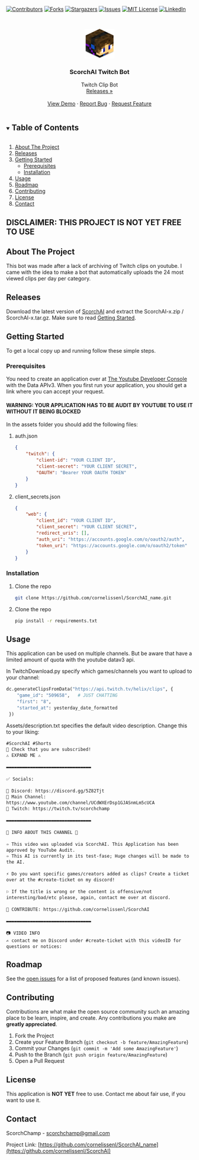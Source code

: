 [![Contributors][contributors-shield]][contributors-url]
[![Forks][forks-shield]][forks-url]
[![Stargazers][stars-shield]][stars-url]
[![Issues][issues-shield]][issues-url]
[![MIT License][license-shield]][license-url]
[![LinkedIn][linkedin-shield]][linkedin-url]



<!-- PROJECT LOGO -->
<br />
<p align="center">
  <a href="https://github.com/cornelissenl/ScorchAI">
    <img src="images/logo.png" alt="Logo" width="80" height="80">
  </a>

  <h3 align="center">ScorchAI Twitch Bot</h3>

  <p align="center">
    Twitch Clip Bot
    <br />
    <a href="https://github.com/cornelissenl/ScorchAI/releases/">Releases »</a>
    <br />
    <br />
    <a href="https://github.com/cornelissenl/ScorchAI">View Demo</a>
    ·
    <a href="https://github.com/cornelissenl/ScorchAI/issues">Report Bug</a>
    ·
    <a href="https://github.com/cornelissenl/ScorchAI/issues">Request Feature</a>
  </p>
</p>

<details open="open">
  <summary><h2 style="display: inline-block">Table of Contents</h2></summary>
  <ol>
    <li><a href="#about-the-project">About The Project</a></li>
    <li><a href="#releases">Releases</a></li>
    </li>
    <li>
      <a href="#getting-started">Getting Started</a>
      <ul>
        <li><a href="#prerequisites">Prerequisites</a></li>
        <li><a href="#installation">Installation</a></li>
      </ul>
    </li>
    <li><a href="#usage">Usage</a></li>
    <li><a href="#roadmap">Roadmap</a></li>
    <li><a href="#contributing">Contributing</a></li>
    <li><a href="#license">License</a></li>
    <li><a href="#contact">Contact</a></li>
  </ol>
</details>

## <b>DISCLAIMER: THIS PROJECT IS NOT YET FREE TO USE </b>

<!-- ABOUT THE PROJECT -->
## About The Project

This bot was made after a lack of archiving of Twitch clips on youtube. I came with the idea to make a bot that automatically uploads the 24 most viewed clips per day per category. 

## Releases
Download the latest version of [ScorchAI](https://github.com/cornelissenl/ScorchAI/releases/) and extract the ScorchAI-x.zip / ScorchAI-x.tar.gz. Make sure to read <a href="#getting-started">Getting Started</a>.



<!-- GETTING STARTED -->
## Getting Started

To get a local copy up and running follow these simple steps.

### Prerequisites

You need to create an application over at [The Youtube Developer Console](https://console.cloud.google.com/apis/dashboard) with the Data APIv3. When you first run your application, you should get a link where you can accept your request.
#### WARNING: YOUR APPLICATION HAS TO BE AUDIT BY YOUTUBE TO USE IT WITHOUT IT BEING BLOCKED</b>

In the assets folder you should add the following files:
1. auth.json
    ```json
   {
        "twitch": {
            "client-id": "YOUR CLIENT ID",
            "client-secret": "YOUR CLIENT SECRET",
            "OAUTH": "Bearer YOUR OAUTH TOKEN"
        }
    }
   ```
2. client_secrets.json
    ```json
   {
        "web": {
            "client_id": "YOUR CLIENT ID",
            "client_secret": "YOUR CLIENT SECRET",
            "redirect_uris": [],
            "auth_uri": "https://accounts.google.com/o/oauth2/auth",
            "token_uri": "https://accounts.google.com/o/oauth2/token"
        }
    }
   ```

### Installation

1. Clone the repo
   ```sh
   git clone https://github.com/cornelissenl/ScorchAI_name.git
   ```
1. Clone the repo
   ```sh
   pip install -r requirements.txt
   ```


<!-- USAGE EXAMPLES -->
## Usage

This application can be used on multiple channels. But be aware that have a limited amount of quota with the youtube datav3 api.

In TwitchDownload.py specify which games/channels you want to upload to your channel:
   ```python
   dc.generateClipsFromData("https://api.twitch.tv/helix/clips", {
       "game_id": "509658",   # JUST CHATTING
       "first": "8", 
       "started_at": yesterday_date_formatted
    })
   ```

Assets/description.txt specifies the default video description. Change this to your liking:

```
#ScorchAI #Shorts
👀 Check that you are subscribed!
⚠ EXPAND ME ⚠

▬▬▬▬▬▬▬▬▬▬▬▬▬▬▬▬▬▬▬▬▬▬▬▬▬▬▬▬▬▬▬▬

✅ Socials:

👑 Discord: https://discord.gg/5Z82Tjt 
👑 Main Channel: https://www.youtube.com/channel/UCdWXErDsp1GJASnmLm5cUCA
👑 Twitch: https://twitch.tv/scorchchamp

▬▬▬▬▬▬▬▬▬▬▬▬▬▬▬▬▬▬▬▬▬▬▬▬▬▬▬▬▬▬▬▬

🌼 INFO ABOUT THIS CHANNEL 🌼

➾ This video was uploaded via ScorchAI. This Application has been approved by YouTube Audit.
➾ This AI is currently in its test-fase; Huge changes will be made to the AI.

⚡ Do you want specific games/creators added as clips? Create a ticket over at the #create-ticket on my discord!

⚐ If the title is wrong or the content is offensive/not interesting/bad/etc please, again, contact me over at discord.

👑 CONTRIBUTE: https://github.com/cornelissenl/ScorchAI

▬▬▬▬▬▬▬▬▬▬▬▬▬▬▬▬▬▬▬▬▬▬▬▬▬▬▬▬▬▬▬▬

📷 VIDEO INFO 
✍ contact me on Discord under #create-ticket with this videoID for questions or notices:
```



<!-- ROADMAP -->
## Roadmap

See the [open issues](https://github.com/cornelissenl/ScorchAI_name/issues) for a list of proposed features (and known issues).



<!-- CONTRIBUTING -->
## Contributing

Contributions are what make the open source community such an amazing place to be learn, inspire, and create. Any contributions you make are **greatly appreciated**.

1. Fork the Project
2. Create your Feature Branch (`git checkout -b feature/AmazingFeature`)
3. Commit your Changes (`git commit -m 'Add some AmazingFeature'`)
4. Push to the Branch (`git push origin feature/AmazingFeature`)
5. Open a Pull Request



<!-- LICENSE -->
## License

This application is <b>NOT YET</b> free to use. Contact me about fair use, if you want to use it.



<!-- CONTACT -->
## Contact

ScorchChamp - scorchchamp@gmail.com

Project Link: [https://github.com/cornelissenl/ScorchAI_name](https://github.com/cornelissenl/ScorchAI)


[contributors-shield]: https://img.shields.io/github/contributors/cornelissenl/ScorchAI.svg?style=for-the-badge
[contributors-url]: https://github.com/cornelissenl/ScorchAI/graphs/contributors
[forks-shield]: https://img.shields.io/github/forks/cornelissenl/ScorchAI.svg?style=for-the-badge
[forks-url]: https://github.com/cornelissenl/ScorchAI/network/members
[stars-shield]: https://img.shields.io/github/stars/cornelissenl/ScorchAI.svg?style=for-the-badge
[stars-url]: https://github.com/cornelissenl/ScorchAI/stargazers
[issues-shield]: https://img.shields.io/github/issues/cornelissenl/ScorchAI.svg?style=for-the-badge
[issues-url]: https://github.com/cornelissenl/ScorchAI/issues
[license-shield]: https://img.shields.io/github/license/cornelissenl/ScorchAI.svg?style=for-the-badge
[license-url]: https://github.com/cornelissenl/ScorchAI/blob/master/LICENSE.txt
[linkedin-shield]: https://img.shields.io/badge/-LinkedIn-black.svg?style=for-the-badge&logo=linkedin&colorB=555
[linkedin-url]: https://www.linkedin.com/in/lars-cornelissen-56504520b/
[youtube-url]: https://www.youtube.com/channel/UCYpqUStHIE9CmgDPkAmN4Sg